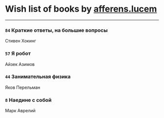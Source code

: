 # Wish list of books by [afferens.lucem](http://vk.com/id196071655)
---

### `84` Краткие ответы, на большие вопросы
Стивен Хокинг

### `57` Я робот
Айзек Азимов

### `44` Занимательная физика
Яков Перельман

### `8` Наедине с собой
Марк Аврелий

